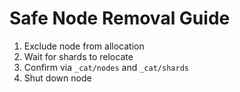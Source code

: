 # Safe Node Removal Guide

1. Exclude node from allocation
2. Wait for shards to relocate
3. Confirm via `_cat/nodes` and `_cat/shards`
4. Shut down node
